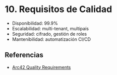 # 10. Requisitos de Calidad

- Disponibilidad: 99.9%
- Escalabilidad: multi-tenant, multipaís
- Seguridad: cifrado, gestión de roles
- Mantenibilidad: automatización CI/CD

## Referencias
- [Arc42 Quality Requirements](https://docs.arc42.org/section-10/)
